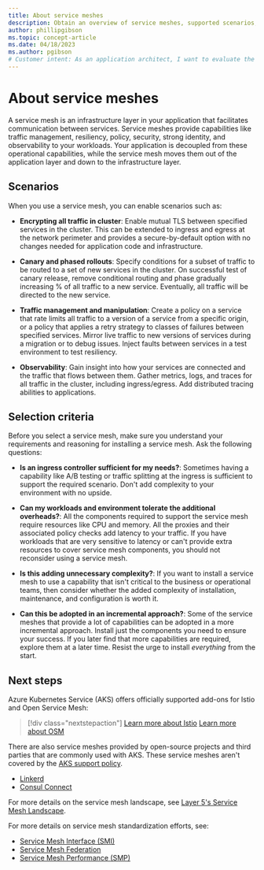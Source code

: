 ```yaml
---
title: About service meshes
description: Obtain an overview of service meshes, supported scenarios, selection criteria, and next steps to explore.
author: phillipgibson
ms.topic: concept-article
ms.date: 04/18/2023
ms.author: pgibson
# Customer intent: As an application architect, I want to evaluate the capabilities and benefits of implementing a service mesh, so that I can enhance communication, security, and observability within my microservices architecture while managing complexity and resource overhead effectively.
---
```


# About service meshes

A service mesh is an infrastructure layer in your application that facilitates communication between services. Service meshes provide capabilities like traffic management, resiliency, policy, security, strong identity, and observability to your workloads. Your application is decoupled from these operational capabilities, while the service mesh moves them out of the application layer and down to the infrastructure layer.

## Scenarios

When you use a service mesh, you can enable scenarios such as:

- **Encrypting all traffic in cluster**: Enable mutual TLS between specified services in the cluster. This can be extended to ingress and egress at the network perimeter and provides a secure-by-default option with no changes needed for application code and infrastructure.

- **Canary and phased rollouts**: Specify conditions for a subset of traffic to be routed to a set of new services in the cluster. On successful test of canary release, remove conditional routing and phase gradually increasing % of all traffic to a new service. Eventually, all traffic will be directed to the new service.

- **Traffic management and manipulation**: Create a policy on a service that rate limits all traffic to a version of a service from a specific origin, or a policy that applies a retry strategy to classes of failures between specified services. Mirror live traffic to new versions of services during a migration or to debug issues. Inject faults between services in a test environment to test resiliency.

- **Observability**: Gain insight into how your services are connected and the traffic that flows between them. Gather metrics, logs, and traces for all traffic in the cluster, including ingress/egress. Add distributed tracing abilities to applications.

## Selection criteria

Before you select a service mesh, make sure you understand your requirements and reasoning for installing a service mesh. Ask the following questions:

- **Is an ingress controller sufficient for my needs?**: Sometimes having a capability like A/B testing or traffic splitting at the ingress is sufficient to support the required scenario. Don't add complexity to your environment with no upside.

- **Can my workloads and environment tolerate the additional overheads?**: All the components required to support the service mesh require resources like CPU and memory. All the proxies and their associated policy checks add latency to your traffic. If you have workloads that are very sensitive to latency or can't provide extra resources to cover service mesh components, you should not reconsider using a service mesh.

- **Is this adding unnecessary complexity?**: If you want to install a service mesh to use a capability that isn't critical to the business or operational teams, then consider whether the added complexity of installation, maintenance, and configuration is worth it.

- **Can this be adopted in an incremental approach?**: Some of the service meshes that provide a lot of capabilities can be adopted in a more incremental approach. Install just the components you need to ensure your success. If you later find that more capabilities are required, explore them at a later time. Resist the urge to install *everything* from the start.

## Next steps

Azure Kubernetes Service (AKS) offers officially supported add-ons for Istio and Open Service Mesh:

> [!div class="nextstepaction"]
> [Learn more about Istio][istio-about]
> [Learn more about OSM][osm-about]

There are also service meshes provided by open-source projects and third parties that are commonly used with AKS. These service meshes aren't covered by the [AKS support policy][aks-support-policy].

- [Linkerd][linkerd]
- [Consul Connect][consul]

For more details on the service mesh landscape, see [Layer 5's Service Mesh Landscape][service-mesh-landscape].

For more details on service mesh standardization efforts, see:

- [Service Mesh Interface (SMI)][smi]
- [Service Mesh Federation][smf]
- [Service Mesh Performance (SMP)][smp]

<!-- LINKS - external -->
[linkerd]: https://linkerd.io/2.16/getting-started/
[consul]: https://learn.hashicorp.com/tutorials/consul/service-mesh-deploy
[service-mesh-landscape]: https://layer5.io/service-mesh-landscape
[smi]: https://smi-spec.io/
[smf]: https://github.com/vmware/hamlet
[smp]: https://github.com/service-mesh-performance/service-mesh-performance

<!-- LINKS - internal -->
[osm-about]: ./open-service-mesh-about.md
[istio-about]: ./istio-about.md
[aks-support-policy]: support-policies.md

